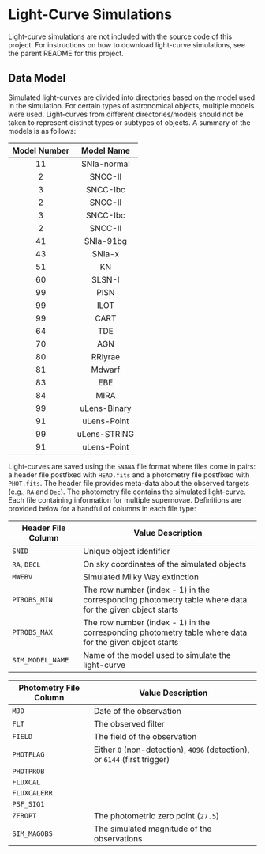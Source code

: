 

# Light-Curve Simulations

Light-curve simulations are not included with the source code of this project. For instructions on how to download light-curve simulations, see the parent README for this project.

## Data Model

Simulated light-curves are divided into directories based on the model used in the simulation. For certain types of astronomical objects, multiple models were used. Light-curves from different directories/models should not be taken to represent distinct types or subtypes of objects. A summary of the models is as follows:

|  Model Number             |  Model Name     |
|                :--:       |           :--:  |
|                  11       |    SNIa-normal  |
|                   2       |        SNCC-II  |
|                   3       |       SNCC-Ibc  |
|                   2       |        SNCC-II  |
|                   3       |       SNCC-Ibc  |
|                   2       |        SNCC-II  |
|                  41       |      SNIa-91bg  |
|                  43       |         SNIa-x  |
|                  51       |             KN  |
|                  60       |         SLSN-I  |
|                  99       |           PISN  |
|                  99       |           ILOT  |
|                  99       |           CART  |
|                  64       |            TDE  |
|                  70       |            AGN  |
|                  80       |        RRlyrae  |
|                  81       |         Mdwarf  |
|                  83       |            EBE  |
|                  84       |           MIRA  |
|                  99       |   uLens-Binary  |
|                  91       |    uLens-Point  |
|                  99       |   uLens-STRING  |
|                  91       |    uLens-Point  |



Light-curves are saved using the `SNANA` file format where files come in pairs: a header file postfixed with `HEAD.fits` and a photometry file postfixed with `PHOT.fits`. The header file provides meta-data about the observed targets (e.g., `RA` and `Dec`). The photometry file contains the simulated light-curve. Each file containing information for multiple supernovae. Definitions are provided below for a handful of columns in each file type:


| Header File Column | Value Description                                            |
| ------------------ | ------------------------------------------------------------ |
| `SNID`             | Unique object identifier                                     |
| `RA`, `DECL`       | On sky coordinates of the simulated objects                  |
| `MWEBV`            | Simulated Milky Way extinction                              |
| `PTROBS_MIN`       | The row number (index - 1) in the corresponding photometry table where data for the given object starts |
| `PTROBS_MAX`       | The row number (index - 1) in the corresponding photometry table where data for the given object starts |
| `SIM_MODEL_NAME`   | Name of the model used to simulate the light-curve           |

| Photometry File Column | Value Description       |
| ---------------------- | ----------------------- |
| `MJD`                  | Date of the observation |
| `FLT`                  | The observed filter     |
| `FIELD`                | The field of the observation |
| `PHOTFLAG`             | Either `0` (non-detection), `4096` (detection), or `6144` (first trigger) |
| `PHOTPROB`             |                         |
| `FLUXCAL`              |                         |
| `FLUXCALERR`           |                         |
| `PSF_SIG1`             |                         |
| `ZEROPT`               | The photometric zero point (`27.5`) |
| `SIM_MAGOBS`           | The simulated magnitude of the observations |